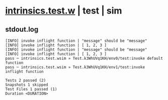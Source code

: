 # [intrinsics.test.w](../../../../../examples/tests/valid/intrinsics.test.w) | test | sim

## stdout.log
```log
[INFO] invoke inflight function | "message" should be "message"
[INFO] invoke inflight function | [ 1, 2, 3 ]
[INFO] invoke inflight function | "message" should be "message"
[INFO] invoke inflight function | [ 1, 2, 3 ]
pass ─ intrinsics.test.wsim » Test.k3WhUVq1KH/env0/test:invoke default function 
pass ─ intrinsics.test.wsim » Test.k3WhUVq1KH/env1/test:invoke inflight function

Tests 2 passed (2)
Snapshots 1 skipped
Test Files 1 passed (1)
Duration <DURATION>
```

